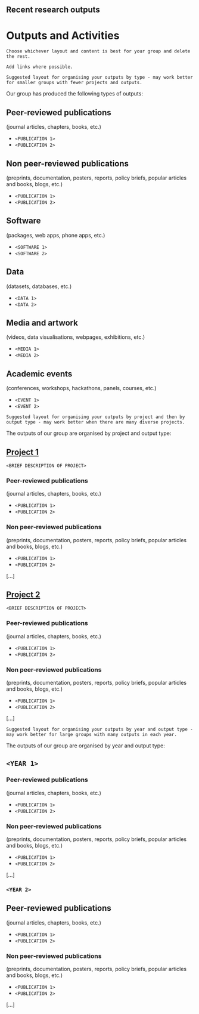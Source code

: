 ## Recent research outputs

# Outputs and Activities

```{admonition} FIXME Instructions
Choose whichever layout and content is best for your group and delete the rest.

Add links where possible.
```

```{admonition} FIXME Instructions
Suggested layout for organising your outputs by type - may work better for smaller groups with fewer projects and outputs.
```

Our group has produced the following types of outputs:

## Peer-reviewed publications
(journal articles, chapters, books, etc.)
- `<PUBLICATION 1>`
- `<PUBLICATION 2>`

## Non peer-reviewed publications
(preprints, documentation, posters, reports, policy briefs, popular articles and books, blogs, etc.)
- `<PUBLICATION 1>`
- `<PUBLICATION 2>`

## Software
(packages, web apps, phone apps, etc.)
- `<SOFTWARE 1>`
- `<SOFTWARE 2>`

## Data
(datasets, databases, etc.)
- `<DATA 1>`
- `<DATA 2>`

## Media and artwork
(videos, data visualisations, webpages, exhibitions, etc.)
- `<MEDIA 1>`
- `<MEDIA 2>`

## Academic events
(conferences, workshops, hackathons, panels, courses, etc.)
- `<EVENT 1>`
- `<EVENT 2>`


```{admonition} FIXME Instructions
Suggested layout for organising your outputs by project and then by output type - may work better when there are many diverse projects.
```

The outputs of our group are organised by project and output type:

## [Project 1](./project1)

`<BRIEF DESCRIPTION OF PROJECT>`

### Peer-reviewed publications
(journal articles, chapters, books, etc.)
- `<PUBLICATION 1>`
- `<PUBLICATION 2>`

### Non peer-reviewed publications
(preprints, documentation, posters, reports, policy briefs, popular articles and books, blogs, etc.)
- `<PUBLICATION 1>`
- `<PUBLICATION 2>`

[...]

## [Project 2](./project2)

`<BRIEF DESCRIPTION OF PROJECT>`

### Peer-reviewed publications
(journal articles, chapters, books, etc.)
- `<PUBLICATION 1>`
- `<PUBLICATION 2>`

### Non peer-reviewed publications
(preprints, documentation, posters, reports, policy briefs, popular articles and books, blogs, etc.)
- `<PUBLICATION 1>`
- `<PUBLICATION 2>`

[...]


```{admonition} FIXME Instructions
Suggested layout for organising your outputs by year and output type - may work better for large groups with many outputs in each year.
```

The outputs of our group are organised by year and output type:

## `<YEAR 1>`

### Peer-reviewed publications
(journal articles, chapters, books, etc.)
- `<PUBLICATION 1>`
- `<PUBLICATION 2>`

### Non peer-reviewed publications
(preprints, documentation, posters, reports, policy briefs, popular articles and books, blogs, etc.)
- `<PUBLICATION 1>`
- `<PUBLICATION 2>`

[...]

### `<YEAR 2>`

## Peer-reviewed publications
(journal articles, chapters, books, etc.)
- `<PUBLICATION 1>`
- `<PUBLICATION 2>`

### Non peer-reviewed publications
(preprints, documentation, posters, reports, policy briefs, popular articles and books, blogs, etc.)
- `<PUBLICATION 1>`
- `<PUBLICATION 2>`

[...]
